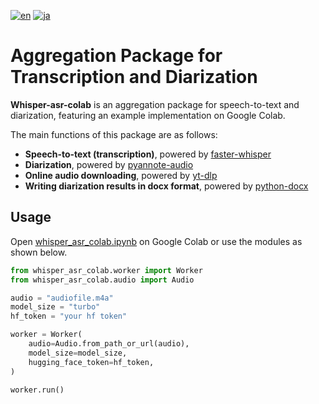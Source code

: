 [![en](https://img.shields.io/badge/lang-en-red.svg)](README.md)
[![ja](https://img.shields.io/badge/lang-ja-blue.svg)](README_ja.md)

# Aggregation Package for Transcription and Diarization
**Whisper-asr-colab** is an aggregation package for speech-to-text and diarization, featuring an example implementation on Google Colab.

The main functions of this package are as follows:
* **Speech-to-text (transcription)**, powered by [faster-whisper](https://github.com/SYSTRAN/faster-whisper)
* **Diarization**, powered by [pyannote-audio](https://github.com/pyannote/pyannote-audio)
* **Online audio downloading**, powered by [yt-dlp](https://github.com/yt-dlp/yt-dlp)
* **Writing diarization results in docx format**, powered by [python-docx](https://github.com/python-openxml/python-docx)

## Usage
Open [whisper_asr_colab.ipynb](whisper_asr_colab.ipynb) on Google Colab or use the modules as shown below.
```python
from whisper_asr_colab.worker import Worker
from whisper_asr_colab.audio import Audio

audio = "audiofile.m4a"
model_size = "turbo"
hf_token = "your hf token"

worker = Worker(
    audio=Audio.from_path_or_url(audio),
    model_size=model_size,
    hugging_face_token=hf_token,
)

worker.run()
```
